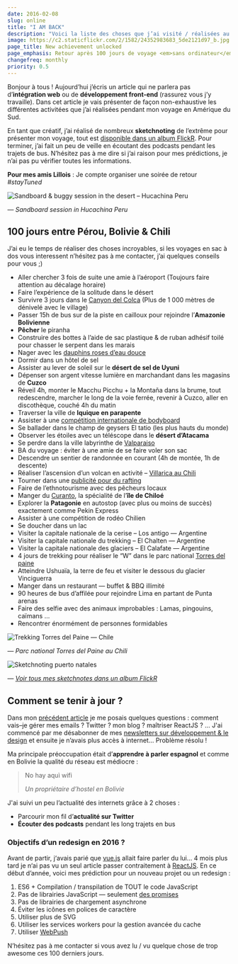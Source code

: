 ```yaml
---
date: 2016-02-08
slug: online
title: "I AM BACK"
description: "Voici la liste des choses que j’ai visité / réalisées au Pérou, en Bolivie et au Chili"
image: https://c2.staticflickr.com/2/1582/24352983683_5de2121d97_b.jpg
page_title: New achievement unlocked
page_emphasis: Retour après 100 jours de voyage <em>sans ordinateur</em>
changefreq: monthly
priority: 0.5
---
```


Bonjour à tous ! Aujourd’hui j’écris un article qui ne parlera pas d’__intégration web__ ou de __développement front-end__ (rassurez vous j’y travaille). Dans cet article je vais présenter de façon non-exhaustive les différentes activitées que j’ai réalisées pendant mon voyage en Amérique du Sud.

En tant que créatif, j’ai réalisé de nombreux __sketchnoting__ de l’extrême pour présenter mon voyage, tout est [disponible dans un album FlickR](https://www.flickr.com/photos/geekgrunge/albums/72157663947436340). Pour terminer, j’ai fait un peu de veille en écoutant des podcasts pendant les trajets de bus. N’hésitez pas à me dire si j’ai raison pour mes prédictions, je n’ai pas pu vérifier toutes les informations.

__Pour mes amis Lillois__ : Je compte organiser une soirée de retour _#stayTuned_

![Sandboard & buggy session in the desert – Hucachina Peru](https://c2.staticflickr.com/2/1483/24822137141_1fb7487b41_b.jpg)

_— Sandboard session in Hucachina Peru_

## 100 jours entre Pérou, Bolivie & Chili

J’ai eu le temps de réaliser des choses incroyables, si les voyages en sac à dos vous interessent n’hésitez pas à me contacter, j’ai quelques conseils pour vous ;)

- Aller chercher 3 fois de suite une amie à l’aéroport (Toujours faire attention au décalage horaire)
- Faire l’expérience de la solitude dans le désert
- Survivre 3 jours dans le [Canyon del Colca](http://www.colcaperu.gob.pe/) (Plus de 1 000 mètres de dénivelé avec le village)
- Passer 15h de bus sur de la piste en cailloux pour rejoindre l’__Amazonie Bolivienne__
- __Pêcher__ le piranha
- Construire des bottes à l’aide de sac plastique & de ruban adhésif toilé pour chasser le serpent dans les marais
- Nager avec les [dauphins roses d’eau douce](https://fr.wikipedia.org/wiki/Boto)
- Dormir dans un hôtel de sel
- Assister au lever de soleil sur le __désert de sel de Uyuni__
- Dépenser son argent vitesse lumière en marchandant dans les magasins de __Cuzco__
- Réveil 4h, monter le Macchu Picchu + la Montaña dans la brume, tout redescendre, marcher le long de la voie ferrée, revenir à Cuzco, aller en discothèque, couché 4h du matin
- Traverser la ville de __Iquique en parapente__
- Assister à une [compétition internationale de bodyboard](https://www.isasurf.org/events/isa-world-bodyboard-championship/)
- Se ballader dans le champ de geysers El tatio (les plus hauts du monde)
- Observer les étoiles avec un téléscope dans le __désert d’Atacama__
- Se perdre dans la ville labyrinthe de [Valparaiso](http://www.routard.com/guide_voyage_lieu/3484-valparaiso.htm)
- BA du voyage : éviter à une amie de se faire voler son sac
- Descendre un sentier de randonnée en courant (4h de montée, 1h de descente)
- Réaliser l’ascension d’un volcan en activité – [Villarica au Chili](https://fr.wikipedia.org/wiki/Villarrica_%28volcan%29)
- Tourner dans une [publicité pour du rafting](https://www.facebook.com/PuconSierraNevada/)
- Faire de l’ethnotourisme avec des pêcheurs locaux
- Manger du [Curanto](https://www.youtube.com/watch?v=rVXFtaFvKa8), la spécialité de l’__île de Chiloé__
- Explorer la __Patagonie__ en autostop (avec plus ou moins de succès) exactement comme Pekin Express
- Assister à une compétition de rodéo Chilien
- Se doucher dans un lac
- Visiter la capitale nationale de la cerise – Los antigo — Argentine
- Visiter la capitale nationale du trekking – El Chalten — Argentine
- Visiter la capitale nationale des glaciers – El Calafate — Argentine
- 4 jours de trekking pour réaliser le “W” dans le parc national [Torres del paine](http://www.torresdelpaine.com/)
- Atteindre Ushuaïa, la terre de feu et visiter le dessous du glacier Vinciguerra
- Manger dans un restaurant — buffet & BBQ illimité
- 90 heures de bus d’affilée pour rejoindre Lima en partant de Punta arenas
- Faire des selfie avec des animaux improbables : Lamas, pingouins, caïmans …
- Rencontrer énormément de personnes formidables

![Trekking Torres del Paine — Chile](https://c2.staticflickr.com/2/1590/24892127996_2e97c8910e_b.jpg)

_— Parc national Torres del Paine au Chili_

![Sketchnoting puerto natales](https://c2.staticflickr.com/2/1513/24317249103_0547f9b8d2_b.jpg)

_— [Voir tous mes sketchnotes dans un album FlickR](https://www.flickr.com/photos/geekgrunge/albums/72157663947436340)_

## Comment se tenir à jour ?

Dans mon [précédent article](http://davidl.fr/blog/offthegrid.html) je me posais quelques questions : comment vais–je gérer mes emails ? Twitter ? mon blog ? maîtriser ReactJS ? … J'ai commencé par me désabonner de mes [newsletters sur développement & le design](http://davidl.fr/newsletter.html) et ensuite je n’avais plus accès à internet… Problème résolu !

Ma principale préoccupation était d’__apprendre à parler espagnol__ et comme en Bolivie la qualité du réseau est médiocre :

> No hay aquì wifi
>
> <cite>Un propriétaire d’hostel en Bolivie</cite>

J'ai suivi un peu l’actualité des internets grâce à 2 choses :

- Parcourir mon fil d’__actualité sur Twitter__
- __Écouter des podcasts__ pendant les long trajets en bus

### Objectifs d’un redesign en 2016 ?

Avant de partir, j‘avais parié que [vue.js](http://vuejs.org/) allait faire parler du lui… 4 mois plus tard je n‘ai pas vu un seul article passer contraitement à [ReactJS](https://github.com/facebook/react). En ce début d’année, voici mes prédiction pour un nouveau projet ou un redesign :

1. ES6 + Compilation / transpilation de TOUT le code JavaScript
2. Pas de librairies JavaScript — seulement [des promises](http://insertafter.com/fr/blog/promises_javascript_ouvrons_capot.html)
3. Pas de librairies de chargement asynchrone
4. Éviter les icônes en polices de caractère
5. Utiliser plus de SVG
6. Utiliser les services workers pour la gestion avancée du cache
7. Utiliser [WebPush](https://developer.mozilla.org/en-US/docs/Web/API/Push_API)

N’hésitez pas à me contacter si vous avez lu / vu quelque chose de trop awesome ces 100 derniers jours.
